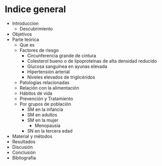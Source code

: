 # Indice general

- Introduccion
  - Descubrimiento
- Objetivos
- Parte teórica
  - Que es
  - Factores de riesgo
    - Circunferencia grande de cintura
    - Colesterol bueno o de lipoproteínas de alta densidad reducido
    - Glucosa sanguínea en ayunas elevada
    - Hipertensión arterial
    - Niveles elevados de triglicéridos
  - Patologías relacionadas
  - Relación con la alimentación
  - Hábitos de vida
  - Prevención y Tratamiento
  - Por grupos de población
    - SM en la infancia
    - SM en adultos
    - SM en la mujer
        - Menopausia
    - SN en la tercera edad
- Material y métodos
- Resultados
- Discusión
- Conclusión
- Bibliografía
